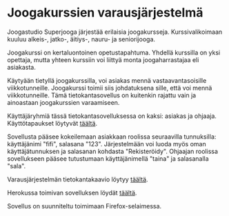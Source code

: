 # Joogakurssien varausjärjestelmä

Joogastudio Superjooga järjestää erilaisia joogakursseja. Kurssivalikoimaan kuuluu alkeis-, jatko-, äitiys-, nauru- ja seniorijooga.

Joogakurssi on kertaluontoinen opetustapahtuma. Yhdellä kurssilla on yksi opettaja, mutta yhteen kurssiin voi liittyä monta joogaharrastajaa eli asiakasta. 

Käytyään tietyllä joogakurssilla, voi asiakas mennä vastaavantasoisille viikkotunneille. Joogakurssi toimii siis johdatuksena sille, että voi mennä viikkotunneille. Tämä tietokantasovellus on kuitenkin rajattu vain ja ainoastaan joogakurssien varaamiseen.

Käyttäjäryhmiä tässä tietokantasovelluksessa on kaksi: asiakas ja ohjaaja. Käyttötapaukset löytyvät [täältä](https://github.com/tsalohei/joogakurssi/blob/master/documentation/kayttotapaukset.md).

Sovellusta pääsee kokeilemaan asiakkaan roolissa seuraavilla tunnuksilla: käyttäjänimi "fifi", salasana "123". Järjestelmään voi luoda myös oman käyttäjätunnuksen ja salasanan kohdasta "Rekisteröidy". Ohjaajan roolissa sovellukseen pääsee tutustumaan käyttäjänimellä "taina" ja salasanalla "sala".

Varausjärjestelmän tietokantakaavio löytyy [täältä](https://github.com/tsalohei/joogakurssi/blob/master/documentation/tietokantakaavio.png). 

Herokussa toimivan sovelluksen löydät [täältä](https://tsalohei-joogakurssi.herokuapp.com/).

Sovellus on suunniteltu toimimaan Firefox-selaimessa. 
